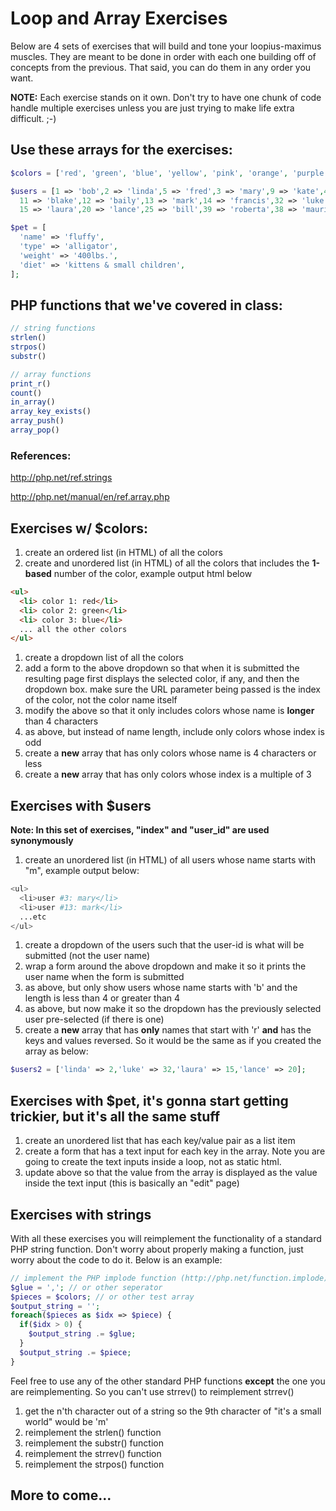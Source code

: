 # Loop and Array Exercises

Below are 4 sets of exercises that will build and tone your loopius-maximus muscles. They are meant to be done in order with each one building off of concepts from the previous. That said, you can do them in any order you want. 

**NOTE:** Each exercise stands on it own. Don't try to have one chunk of code handle multiple exercises unless you are just trying to make life extra difficult. ;-)

## Use these arrays for the exercises:
```php
$colors = ['red', 'green', 'blue', 'yellow', 'pink', 'orange', 'purple', 'black', 'lime', 'teal'];

$users = [1 => 'bob',2 => 'linda',5 => 'fred',3 => 'mary',9 => 'kate',40 => 'roger',
  11 => 'blake',12 => 'baily',13 => 'mark',14 => 'francis',32 => 'luke',21 => 'kenny',
  15 => 'laura',20 => 'lance',25 => 'bill',39 => 'roberta',38 => 'maurice'];

$pet = [
  'name' => 'fluffy',
  'type' => 'alligator',
  'weight' => '400lbs.',
  'diet' => 'kittens & small children',
];
```

## PHP functions that we've covered in class:
```php
// string functions
strlen()
strpos()
substr()

// array functions
print_r()
count()
in_array()
array_key_exists()
array_push()
array_pop()
```
### References:
http://php.net/ref.strings

http://php.net/manual/en/ref.array.php

## Exercises w/ $colors:
1. create an ordered list (in HTML) of all the colors
1.  create and unordered list (in HTML) of all the colors that includes the **1-based** number of the color, example output html below
  
  ```html
  <ul>
    <li> color 1: red</li>
    <li> color 2: green</li>
    <li> color 3: blue</li>
    ... all the other colors
  </ul>
  ```
1. create a dropdown list of all the colors
1. add a form to the above dropdown so that when it is submitted the resulting page first displays the selected color, if any, and then the dropdown box. make sure the URL parameter being passed is the index of the color, not the color name itself
1. modify the above so that it only includes colors whose name is **longer** than 4 characters
1. as above, but instead of name length, include only colors whose index is odd
1. create a **new** array that has only colors whose name is 4 characters or less
1. create a **new** array that has only colors whose index is a multiple of 3


## Exercises with $users
**Note: In this set of exercises, "index" and "user_id" are used synonymously**
1. create an unordered list (in HTML) of all users whose name starts with "m", example output below:

  ```php
  <ul>
    <li>user #3: mary</li>
    <li>user #13: mark</li>
    ...etc
  </ul>
  ```
1. create a dropdown of the users such that the user-id is what will be submitted (not the user name)
1. wrap a form around the above dropdown and make it so it prints the user name when the form is submitted
2. as above, but only show users whose name starts with 'b' and the length is less than 4 or greater than 4
3. as above, but now make it so the dropdown has the previously selected user pre-selected (if there is one)
4. create a **new** array that has **only** names that start with 'r' **and** has the keys and values reversed. So it would be the same as if you created the array as below:

  ```php
  $users2 = ['linda' => 2,'luke' => 32,'laura' => 15,'lance' => 20];
  ```
  
## Exercises with $pet, it's gonna start getting trickier, but it's all the same stuff
1. create an unordered list that has each key/value pair as a list item
2. create a form that has a text input for each key in the array. Note you are going to create the text inputs inside a loop, not as static html.
3. update above so that the value from the array is displayed as the value inside the text input (this is basically an "edit" page)

## Exercises with strings
With all these exercises you will reimplement the functionality of a standard PHP string function. Don't worry about properly making a function, just worry about the code to do it. Below is an example:
```php
// implement the PHP implode function (http://php.net/function.implode)
$glue = ','; // or other seperator
$pieces = $colors; // or other test array
$output_string = '';
foreach($pieces as $idx => $piece) {
  if($idx > 0) {
    $output_string .= $glue;
  }
  $output_string .= $piece;
}
```

Feel free to use any of the other standard PHP functions **except** the one you are reimplementing. So you can't use strrev() to reimplement strrev()

1. get the n'th character out of a string so the 9th character of "it's a small world" would be 'm'
2. reimplement the strlen() function
3. reimplement the substr() function
4. reimplement the strrev() function
5. reimplement the strpos() function



## More to come...
